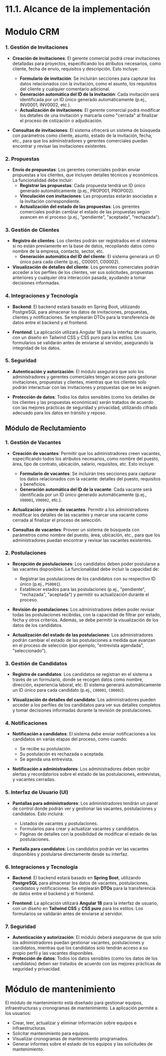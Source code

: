 # 11.1. Alcance de la implementación

# Modulo CRM
### 1. Gestión de Invitaciones

- **Creación de invitaciones**: El gerente comercial podrá crear invitaciones detalladas para proyectos, especificando los atributos necesarios, como cliente, fecha de envío, requisitos y descripción. Esto incluye:

   - **Formulario de invitación**: Se incluirán secciones para capturar los datos relacionados con la invitación, como el asunto, los requisitos del cliente y cualquier comentario adicional.
   - **Generación automática del ID de la invitación**: Cada invitación será identificada por un ID único generado automáticamente (p.ej., INV0001, INV0002, etc.).
   - **Actualización de invitaciones**: El gerente comercial podrá modificar los detalles de una invitación y marcarla como "cerrada" al finalizar el proceso de cotización o adjudicación.
- **Consultas de invitaciones**: El sistema ofrecerá un sistema de búsqueda con parámetros como cliente, asunto, estado de la invitación, fecha, etc., para que los administradores y gerentes comerciales puedan encontrar y revisar las invitaciones existentes.

### 2. Propuestas

- **Envío de propuestas**: Los gerentes comerciales podrán enviar propuestas a los clientes, que incluyen detalles técnicos y económicos. La funcionalidad debe incluir:
   - **Registrar las propuestas**: Cada propuesta tendrá un ID único generado automáticamente (p.ej., PROP001, PROP002).
   - **Vinculación con invitaciones**: Las propuestas estarán asociadas a la invitación correspondiente.
   - **Actualización del estado de las propuestas**: Los gerentes comerciales podrán cambiar el estado de las propuestas según avancen en el proceso (p.ej., "pendiente", "aceptada", "rechazada").

### 3. Gestión de Clientes

- **Registro de clientes**: Los clientes podrán ser registrados en el sistema si no están previamente en la base de datos, recopilando datos como nombre de la empresa, contacto, sector, etc.
   - **Generación automática del ID del cliente**: El sistema generará un ID único para cada cliente (p.ej., C00001, C00002).
- **Visualización de detalles del cliente**: Los gerentes comerciales podrán acceder a los perfiles de los clientes, ver sus solicitudes, propuestas anteriores y cualquier otra interacción pasada, ayudando a tomar decisiones informadas.

### 4. Integraciones y Tecnología

- **Backend**: El backend estará basado en Spring Boot, utilizando PostgreSQL para almacenar los datos de invitaciones, propuestas, clientes y notificaciones. Se emplearán DTOs para la transferencia de datos entre el backend y el frontend.

- **Frontend**: La aplicación utilizará Angular 18 para la interfaz de usuario, con un diseño en Tailwind CSS y CSS puro para los estilos. Los formularios se validarán antes de enviarse al servidor, asegurando la integridad de los datos.

### 5. Seguridad

- **Autenticación y autorización**: El módulo asegurará que solo los administradores y gerentes comerciales tengan acceso para gestionar invitaciones, propuestas y clientes, mientras que los clientes solo podrán interactuar con las invitaciones y propuestas que se les asignen.

- **Protección de datos**: Todos los datos sensibles (como los detalles de los clientes y las propuestas económicas) serán tratados de acuerdo con las mejores prácticas de seguridad y privacidad, utilizando cifrado adecuado para los datos en tránsito y reposo.

## Módulo de Reclutamiento

### 1. Gestión de Vacantes
   - **Creación de vacantes**: Permitir que los administradores creen vacantes, especificando todos los atributos necesarios, como nombre del puesto, área, tipo de contrato, ubicación, salario, requisitos, etc. Esto incluye:
     - **Formulario de vacantes**: Se incluirán tres secciones para capturar los datos relacionados con la vacante: detalles del puesto, requisitos y beneficios.
     - **Generación automática del ID de la vacante**: Cada vacante será identificada por un ID único generado automáticamente (p.ej., `V00001`, `V00002`, etc.).
   
   - **Actualización y cierre de vacantes**: Permitir a los administradores modificar los detalles de las vacantes y marcar una vacante como cerrada al finalizar el proceso de selección.

   - **Consultas de vacantes**: Proveer un sistema de búsqueda con parámetros como nombre del puesto, área, ubicación, etc., para que los administradores puedan encontrar y revisar las vacantes existentes.

### 2. Postulaciones
   - **Recepción de postulaciones**: Los candidatos deben poder postularse a las vacantes disponibles. La funcionalidad debe incluir la capacidad de:
     - Registrar las postulaciones de los candidatos con su respectivo ID único (p.ej., `PS0001`).
     - Establecer estados para las postulaciones (p.ej., "pendiente", "rechazada", "aceptada") y permitir su actualización durante el proceso.
   
   - **Revisión de postulaciones**: Los administradores deben poder revisar todas las postulaciones recibidas, con la capacidad de filtrar por estado, fecha y otros criterios. Además, se debe permitir la visualización de los datos de los candidatos.

   - **Actualización del estado de las postulaciones**: Los administradores podrán cambiar el estado de las postulaciones a medida que avanzan en el proceso de selección (por ejemplo, "entrevista agendada", "seleccionado").

### 3. Gestión de Candidatos
   - **Registro de candidatos**: Los candidatos se registran en el sistema a través de un formulario, donde se recogen datos como nombre, dirección, experiencia laboral, etc. El sistema generará automáticamente un ID único para cada candidato (p.ej., `C00001`, `C00002`).

   - **Visualización de detalles del candidato**: Los administradores pueden acceder a los perfiles de los candidatos para ver sus detalles completos y tomar decisiones informadas durante la revisión de postulaciones.

### 4. Notificaciones
   - **Notificación a candidatos**: El sistema debe enviar notificaciones a los candidatos en varias etapas del proceso, como cuando:
     - Se recibe su postulación.
     - Su postulación es rechazada o aceptada.
     - Se agenda una entrevista.
   
   - **Notificación a administradores**: Los administradores deben recibir alertas y recordatorios sobre el estado de las postulaciones, entrevistas, y vacantes cerradas.

### 5. Interfaz de Usuario (UI)
   - **Pantallas para administradores**: Los administradores tendrán un panel de control donde podrán ver y gestionar las vacantes, postulaciones y candidatos. Esto incluirá:
     - Listados de vacantes y postulaciones.
     - Formularios para crear y actualizar vacantes y candidatos.
     - Páginas de detalles con la posibilidad de modificar el estado de las postulaciones.
   
   - **Pantalla para candidatos**: Los candidatos podrán ver las vacantes disponibles y postularse directamente desde su interfaz.

### 6. Integraciones y Tecnología
   - **Backend**: El backend estará basado en **Spring Boot**, utilizando **PostgreSQL** para almacenar los datos de vacantes, postulaciones, candidatos y notificaciones. Se emplearán **DTOs** para la transferencia de datos entre el backend y el frontend.
   
   - **Frontend**: La aplicación utilizará **Angular 18** para la interfaz de usuario, con un diseño en **Tailwind CSS** y **CSS puro** para los estilos. Los formularios se validarán antes de enviarse al servidor.

### 7. Seguridad
   - **Autenticación y autorización**: El módulo deberá asegurarse de que solo los administradores puedan gestionar vacantes, postulaciones y candidatos, mientras que los candidatos solo tendrán acceso a su propio perfil y las vacantes disponibles.
   - **Protección de datos**: Todos los datos sensibles (como los datos de los candidatos) deben ser tratados de acuerdo con las mejores prácticas de seguridad y privacidad.

# Módulo de mantenimiento
El módulo de mantenimiento está diseñado para gestionar equipos, infraestructuras y cronogramas de mantenimiento. La aplicación permite a los usuarios:
- Crear, leer, actualizar y eliminar información sobre equipos e infraestructuras.
- Solicitar mantenimiento para equipos.
- Visualizar cronogramas de mantenimiento programados.
- Generar informes sobre el estado de los equipos y las solicitudes de mantenimiento.

